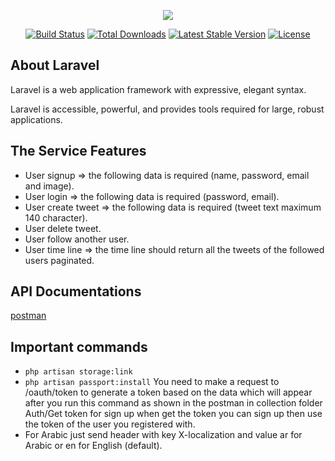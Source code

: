 <p align="center"><img src="https://laravel.com/assets/img/components/logo-laravel.svg"></p>

<p align="center">
<a href="https://travis-ci.org/laravel/framework"><img src="https://travis-ci.org/laravel/framework.svg" alt="Build Status"></a>
<a href="https://packagist.org/packages/laravel/framework"><img src="https://poser.pugx.org/laravel/framework/d/total.svg" alt="Total Downloads"></a>
<a href="https://packagist.org/packages/laravel/framework"><img src="https://poser.pugx.org/laravel/framework/v/stable.svg" alt="Latest Stable Version"></a>
<a href="https://packagist.org/packages/laravel/framework"><img src="https://poser.pugx.org/laravel/framework/license.svg" alt="License"></a>
</p>

## About Laravel

Laravel is a web application framework with expressive, elegant syntax. 

Laravel is accessible, powerful, and provides tools required for large, robust applications.

## The Service Features


- User signup => the following data is required (name, password, email and image).
- User login => the following data is required (password, email).
- User create tweet => the following data is required (tweet text maximum 140 character).
- User delete tweet.
- User follow another user.
- User time line => the time line should return all the tweets of the followed users paginated.

## API Documentations 
 [postman](https://www.getpostman.com/collections/3bafabb9368fa8f905b3) 
 
## Important commands 
  - ``php artisan storage:link``
  - ``php artisan passport:install`` You need to make a request to /oauth/token to generate a token based on the data which will appear after you run this command as shown in the postman in collection folder Auth/Get token for sign up when get the token you can sign up then use the token of the user you registered with.
  - For Arabic just send header with key X-localization and value ar for Arabic or en for English (default).
  


